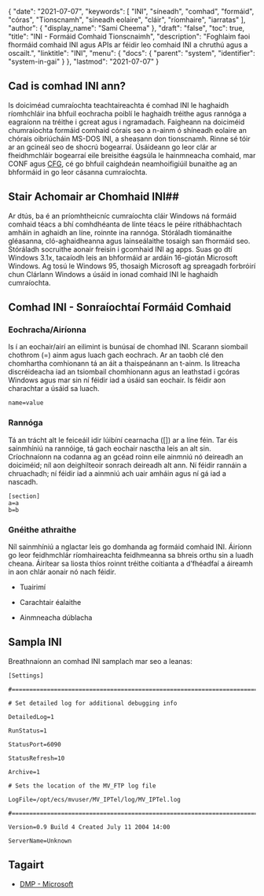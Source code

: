 {
  "date": "2021-07-07",
  "keywords": [
"INI",
"síneadh",
"comhad",
"formáid",
"córas",
"Tionscnamh",
"síneadh eolaire",
"cláir",
"ríomhaire",
"iarratas"
],
  "author": {
    "display_name": "Sami Cheema"
},
  "draft": "false",
  "toc": true,
  "title": "INI - Formáid Comhaid Tionscnaimh",
  "description": "Foghlaim faoi fhormáid comhaid INI agus APIs ar féidir leo comhaid INI a chruthú agus a oscailt.",
  "linktitle": "INI",
  "menu": {
    "docs": {
      "parent": "system",
      "identifier": "system-in-gai"
}
},
  "lastmod": "2021-07-07"
}

## Cad is comhad INI ann? ##

Is doiciméad cumraíochta teachtaireachta é comhad INI le haghaidh ríomhchláir ina bhfuil eochracha poiblí le haghaidh tréithe agus rannóga a eagraíonn na tréithe i gcreat agus i ngramadach. Faigheann na doiciméid chumraíochta formáid comhaid córais seo a n-ainm ó shíneadh eolaire an chórais oibriúcháin MS-DOS INI, a sheasann don tionscnamh. Rinne sé tóir ar an gcineál seo de shocrú bogearraí. Úsáideann go leor clár ar fheidhmchláir bogearraí eile breisithe éagsúla le hainmneacha comhaid, mar CONF agus [CFG](/system/cfg/), cé go bhfuil caighdeán neamhoifigiúil bunaithe ag an bhformáid in go leor cásanna cumraíochta.

## Stair Achomair ar Chomhaid INI##

Ar dtús, ba é an príomhtheicníc cumraíochta cláir Windows ná formáid comhaid téacs a bhí comhdhéanta de línte téacs le péire ríthábhachtach amháin in aghaidh an líne, roinnte ina rannóga. Stóráladh tiománaithe gléasanna, cló-aghaidheanna agus lainseálaithe tosaigh san fhormáid seo. Stóráladh socruithe aonair freisin i gcomhaid INI ag apps.
Suas go dtí Windows 3.1x, tacaíodh leis an bhformáid ar ardáin 16-giotán Microsoft Windows. Ag tosú le Windows 95, thosaigh Microsoft ag spreagadh forbróirí chun Clárlann Windows a úsáid in ionad comhaid INI le haghaidh cumraíochta.

## Comhad INI - Sonraíochtaí Formáid Comhaid

### Eochracha/Airíonna ###

Is í an eochair/airí an eilimint is bunúsaí de chomhad INI. Scarann siombail chothrom (=) ainm agus luach gach eochrach. Ar an taobh clé den chomhartha comhionann tá an áit a thaispeánann an t-ainm. Is litreacha discréideacha iad an tsiombail chomhionann agus an leathstad i gcóras Windows agus mar sin ní féidir iad a úsáid san eochair. Is féidir aon charachtar a úsáid sa luach.

```
name=value
```

### Rannóga ###

Tá an trácht alt le feiceáil idir lúibíní cearnacha ([]) ar a líne féin. Tar éis sainmhíniú na rannóige, tá gach eochair nasctha leis an alt sin. Críochnaíonn na codanna ag an gcéad roinn eile ainmniú nó deireadh an doiciméid; níl aon deighilteoir sonrach deireadh alt ann. Ní féidir rannáin a chruachadh; ní féidir iad a ainmniú ach uair amháin agus ní gá iad a nascadh.

```
[section]
a=a
b=b
```

### Gnéithe athraithe ###

Níl sainmhíniú a nglactar leis go domhanda ag formáid comhaid INI. Áiríonn go leor feidhmchlár ríomhaireachta feidhmeanna sa bhreis orthu sin a luadh cheana. Áirítear sa liosta thíos roinnt tréithe coitianta a d’fhéadfaí a áireamh in aon chlár aonair nó nach féidir.

* Tuairimí

* Carachtair éalaithe 

* Ainmneacha dúblacha 



## Sampla INI ##

Breathnaíonn an comhad INI samplach mar seo a leanas:

```
[Settings]
 
#======================================================================
 
# Set detailed log for additional debugging info
 
DetailedLog=1
 
RunStatus=1
 
StatusPort=6090
 
StatusRefresh=10
 
Archive=1
 
# Sets the location of the MV_FTP log file
 
LogFile=/opt/ecs/mvuser/MV_IPTel/log/MV_IPTel.log
 
#======================================================================
 
Version=0.9 Build 4 Created July 11 2004 14:00
 
ServerName=Unknown

```

## Tagairt ##

* [DMP - Microsoft]( https://learn.microsoft.com/en-us/troubleshoot/windows-client/performance/read-small-memory-dump-file)


